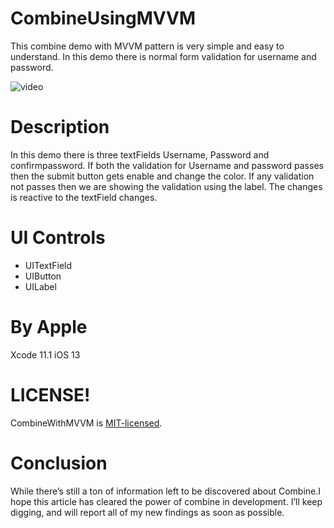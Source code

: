 # CombineUsingMVVM

This combine demo with MVVM pattern is very simple and easy to understand. In this demo there is normal form validation for username and password.

![video](/Media/combine.gif)

# Description

In this demo there is three textFields Username, Password and confirmpassword. If both the validation for Username and password passes then the submit button gets enable and change the color. If any validation not passes then we are showing the validation using the label. The changes is reactive to the textField changes.

# UI Controls 
- UITextField
- UIButton
- UILabel

# By Apple 

Xcode 11.1
iOS 13

# LICENSE!

CombineWithMVVM is [MIT-licensed](/LICENSE).

# Conclusion 
While there’s still a ton of information left to be discovered about Combine.I hope this article has cleared the power of combine in development. I’ll keep digging, and will report all of my new findings as soon as possible.
